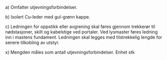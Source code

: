 a) Omfatter utjevningsforbindelser.

b) Isolert Cu-leder med gul-grønn kappe.

c) Ledningen for oppstikk eller avgrening skal føres gjennom trekkerør til nødstasjoner, skilt og kabelstige ved portaler. Ved lysmaster føres ledning inn i mastens fundament. Ledningen skal legges med tilstrekkelig lengde for senere tilkobling av utstyr.

x) Mengden måles som antall utjevningsforbindelser. Enhet stk

